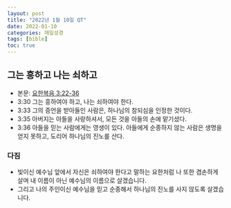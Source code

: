 ```yaml
---
layout: post
title: "2022년 1월 10일 QT"
date: 2022-01-10
categories: 매일성경
tags: [bible]
toc: true
---
```


## 그는 흥하고 나는 쇠하고
- 본문: [요한복음 3:22-36](https://www.bskorea.or.kr/bible/korbibReadpage.php?version=SAENEW&book=jhn&chap=3&sec=22&cVersion=&fontSize=15px&fontWeight=normal#focus)
- 3:30 그는 흥하여야 하고, 나는 쇠하여야 한다.
- 3:33 그의 증언을 받아들인 사람은, 하나님의 참되심을 인정한 것이다.
- 3:35 아버지는 아들을 사랑하셔서, 모든 것을 아들의 손에 맡기셨다.
- 3:36 아들을 믿는 사람에게는 영생이 있다. 아들에게 순종하지 않는 사람은 생명을 얻지 못하고, 도리어 하나님의 진노를 산다.

### 다짐
- 빛이신 예수님 앞에서 자신은 쇠하여야 한다고 말하는 요한처럼 나 또한 겸손하게 살며 내 이름이 아닌 예수님의 이름으로 살겠습니다.
- 그리고 나의 주인이신 예수님을 믿고 순종해서 하나님의 진노를 사지 않도록 살겠습니다.
